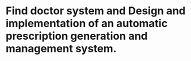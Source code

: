 # Find doctor system and Design and implementation of an automatic prescription generation and management system.
